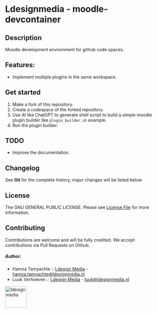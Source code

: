 # Ldesignmedia - moodle-devcontainer

Description
---------------

Moodle development environment for github code spaces.

Features:
---------------

* Implement multiple plugins in the same workspace.

Get started
---------------

1. Make a fork of this repository.
2. Create a codespace of the forked repository.
3. Use AI like ChatGPT to generate shell script to build a simple moodle plugin builder like `plugin_builder.sh` example.
4. Run the plugin builder.

TODO
---------------
* Improve the documentation.

Changelog
---------------
See **Git** for the complete history, major changes will be listed below


## License

The GNU GENERAL PUBLIC LICENSE. Please see [License File](LICENSE) for more information.

## Contributing

Contributions are welcome and will be fully credited. We accept contributions via Pull Requests on Github.

##### Author:

* Hamza Tamyachte :: [Ldesign Media](https://ldesignmedia.nl/) -  [hamza.tamyachte@ldesignmedia.nl](hamza.tamyachte@ldesignmedia.nl)
* Luuk Verhoeven :: [Ldesign Media](https://ldesignmedia.nl/) - [luuk@ldesignmedia.nl](luuk@ldesignmedia.nl)

<img src="https://ldesignmedia.nl/themes/ldesignmedia/assets/images/logo/logo.svg" alt="ldesignmedia" height="70px">
